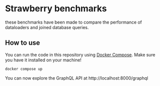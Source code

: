 # Strawberry benchmarks

these benchmarks have been made to compare the performance of dataloaders and joined database queries.

## How to use

You can run the code in this repository using [Docker Compose](https://github.com/docker/compose). Make sure you
have it installed on your machine!

```text
docker compose up
```

You can now explore the GraphQL API at http://localhost:8000/graphql
